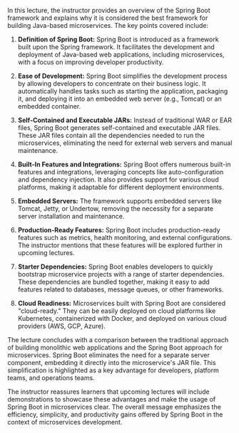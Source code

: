 In this lecture, the instructor provides an overview of the Spring Boot framework and explains why it is considered the best framework for building Java-based microservices. The key points covered include:

1. **Definition of Spring Boot:** Spring Boot is introduced as a framework built upon the Spring framework. It facilitates the development and deployment of Java-based web applications, including microservices, with a focus on improving developer productivity.

2. **Ease of Development:** Spring Boot simplifies the development process by allowing developers to concentrate on their business logic. It automatically handles tasks such as starting the application, packaging it, and deploying it into an embedded web server (e.g., Tomcat) or an embedded container.

3. **Self-Contained and Executable JARs:** Instead of traditional WAR or EAR files, Spring Boot generates self-contained and executable JAR files. These JAR files contain all the dependencies needed to run the microservices, eliminating the need for external web servers and manual maintenance.

4. **Built-In Features and Integrations:** Spring Boot offers numerous built-in features and integrations, leveraging concepts like auto-configuration and dependency injection. It also provides support for various cloud platforms, making it adaptable for different deployment environments.

5. **Embedded Servers:** The framework supports embedded servers like Tomcat, Jetty, or Undertow, removing the necessity for a separate server installation and maintenance.

6. **Production-Ready Features:** Spring Boot includes production-ready features such as metrics, health monitoring, and external configurations. The instructor mentions that these features will be explored further in upcoming lectures.

7. **Starter Dependencies:** Spring Boot enables developers to quickly bootstrap microservice projects with a range of starter dependencies. These dependencies are bundled together, making it easy to add features related to databases, message queues, or other frameworks.

8. **Cloud Readiness:** Microservices built with Spring Boot are considered "cloud-ready." They can be easily deployed on cloud platforms like Kubernetes, containerized with Docker, and deployed on various cloud providers (AWS, GCP, Azure).

The lecture concludes with a comparison between the traditional approach of building monolithic web applications and the Spring Boot approach for microservices. Spring Boot eliminates the need for a separate server component, embedding it directly into the microservice's JAR file. This simplification is highlighted as a key advantage for developers, platform teams, and operations teams.

The instructor reassures learners that upcoming lectures will include demonstrations to showcase these advantages and make the usage of Spring Boot in microservices clear. The overall message emphasizes the efficiency, simplicity, and productivity gains offered by Spring Boot in the context of microservices development.